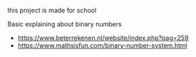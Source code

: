 this project is made for school

Basic explaining about binary numbers

- https://www.beterrekenen.nl/website/index.php?pag=259
- https://www.mathsisfun.com/binary-number-system.html
